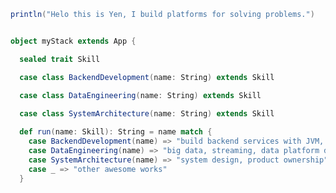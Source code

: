 ```scala
println("Helo this is Yen, I build platforms for solving problems.")
```

```scala

object myStack extends App {

  sealed trait Skill

  case class BackendDevelopment(name: String) extends Skill

  case class DataEngineering(name: String) extends Skill
  
  case class SystemArchitecture(name: String) extends Skill

  def run(name: Skill): String = name match {
    case BackendDevelopment(name) => "build backend services with JVM, Python"
    case DataEngineering(name) => "big data, streaming, data platform development"
    case SystemArchitecture(name) => "system design, product ownership"
    case _ => "other awesome works"
  }
```

<!--
**yennanliu/yennanliu** is a ✨ _special_ ✨ repository because its `README.md` (this file) appears on your GitHub profile.

Here are some ideas to get you started:

- 🔭 I’m currently working on ...
- 🌱 I’m currently learning ...
- 👯 I’m looking to collaborate on ...
- 🤔 I’m looking for help with ...
- 💬 Ask me about ...
- 📫 How to reach me: ...
- 😄 Pronouns: ...
- ⚡ Fun fact: ...
-->
